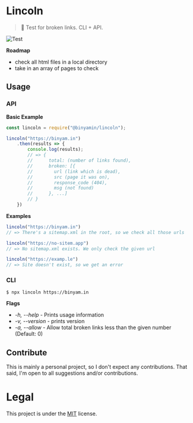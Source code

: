 # Lincoln
> 🎩 Test for broken links. CLI + API.

![Test](https://github.com/binyamin/lincoln/workflows/Test/badge.svg)

**Roadmap**
- check all html files in a local directory
- take in an array of pages to check

## Usage
### API
**Basic Example**
```js
const lincoln = require("@binyamin/lincoln");

lincoln("https://binyam.in")
    .then(results => {
        console.log(results);
        // => {
        //      total: (number of links found),
        //      broken: [{
        //        url (link which is dead),
        //        src (page it was on),
        //        response_code (404),
        //        msg (not found)
        //      }, ...]
        // }
    })
```

**Examples**
```js
lincoln("https://binyam.in")
// => There's a sitemap.xml in the root, so we check all those urls

lincoln("https://no-sitem.app")
// => No sitemap.xml exists. We only check the given url

lincoln("https://examp.le")
// => Site doesn't exist, so we get an error
```

### CLI
```console
$ npx lincoln https://binyam.in
```

**Flags**
- *-h, --help* - Prints usage information
- *-v, --version* - prints version
- *-a, --allow <n>* - Allow total broken links less than the given number (Default: 0)

## Contribute
This is mainly a personal project, so I don't expect any contributions. That said, I'm open to all suggestions and/or contributions.

# Legal
This project is under the [MIT](https://github.com/binyamin/lincoln/tree/master/LICENSE) license.
